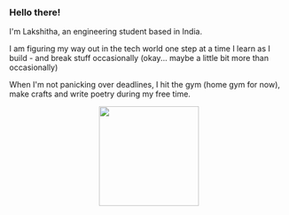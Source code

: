 ### Hello there!

I'm Lakshitha, an engineering student based in India.

I am figuring my way out in the tech world one step at a time
I learn as I build - and break stuff occasionally (okay... maybe a little bit more than occasionally)

When I'm not panicking over deadlines, I hit the gym (home gym for now), make crafts and write poetry during my free time.

<p align="center">
  <img src="https://github-readme-stats.vercel.app/api?username=lakshm22&show_icons=true&theme=dracula&border_radius=8&hide_border=true" height="180"/>
</p>


